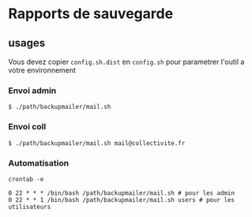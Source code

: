 # Rapports de sauvegarde

## usages
Vous devez copier ```config.sh.dist``` en ```config.sh``` pour parametrer l'outil a votre environnement

### Envoi admin
```
$ ./path/backupmailer/mail.sh
```

### Envoi coll
```
$ ./path/backupmailer/mail.sh mail@collectivite.fr
```

### Automatisation
```
crontab -e

0 22 * * * /bin/bash /path/backupmailer/mail.sh # pour les admin
0 22 * * 1 /bin/bash /path/backupmailer/mail.sh users # pour les utilisateurs
```
